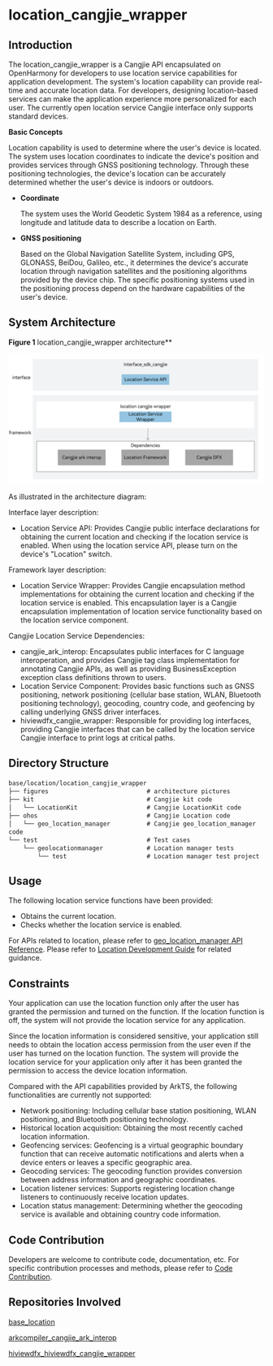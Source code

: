 # location_cangjie_wrapper

## Introduction

The location_cangjie_wrapper is a Cangjie API encapsulated on OpenHarmony for developers to use location service capabilities for application development. The system's location capability can provide real-time and accurate location data. For developers, designing location-based services can make the application experience more personalized for each user. The currently open location service Cangjie interface only supports standard devices.

**Basic Concepts**

Location capability is used to determine where the user's device is located. The system uses location coordinates to indicate the device's position and provides services through GNSS positioning technology. Through these positioning technologies, the device's location can be accurately determined whether the user's device is indoors or outdoors.

-   **Coordinate**

    The system uses the World Geodetic System 1984 as a reference, using longitude and latitude data to describe a location on Earth.

-   **GNSS positioning**

    Based on the Global Navigation Satellite System, including GPS, GLONASS, BeiDou, Galileo, etc., it determines the device's accurate location through navigation satellites and the positioning algorithms provided by the device chip. The specific positioning systems used in the positioning process depend on the hardware capabilities of the user's device.

## System Architecture

**Figure 1** location_cangjie_wrapper architecture**  

![](figures/location_cangjie_wrapper_architecture_en.png)

As illustrated in the architecture diagram:

Interface layer description:

- Location Service API: Provides Cangjie public interface declarations for obtaining the current location and checking if the location service is enabled. When using the location service API, please turn on the device's "Location" switch.

Framework layer description:

- Location Service Wrapper: Provides Cangjie encapsulation method implementations for obtaining the current location and checking if the location service is enabled. This encapsulation layer is a Cangjie encapsulation implementation of location service functionality based on the location service component.

Cangjie Location Service Dependencies:

- cangjie_ark_interop: Encapsulates public interfaces for C language interoperation, and provides Cangjie tag class implementation for annotating Cangjie APIs, as well as providing BusinessException exception class definitions thrown to users.
- Location Service Component: Provides basic functions such as GNSS positioning, network positioning (cellular base station, WLAN, Bluetooth positioning technology), geocoding, country code, and geofencing by calling underlying GNSS driver interfaces.
- hiviewdfx_cangjie_wrapper: Responsible for providing log interfaces, providing Cangjie interfaces that can be called by the location service Cangjie interface to print logs at critical paths.

## Directory Structure

```
base/location/location_cangjie_wrapper
├── figures                           # architecture pictures
├── kit                               # Cangjie kit code
│   └── LocationKit                   # Cangjie LocationKit code
├── ohos                              # Cangjie Location code
│   └── geo_location_manager          # Cangjie geo_location_manager code
└── test                              # Test cases
    └── geolocationmanager            # Location manager tests
        └── test                      # Location manager test project
```

## Usage

The following location service functions have been provided:

- Obtains the current location.
- Checks whether the location service is enabled.

For APIs related to location, please refer to [geo_location_manager API Reference](https://gitcode.com/openharmony-sig/arkcompiler_cangjie_ark_interop/tree/master/doc/API_Reference/source_en/apis/LocationKit). Please refer to [Location Development Guide](https://gitcode.com/openharmony-sig/arkcompiler_cangjie_ark_interop/tree/master/doc/Dev_Guide/source_en/location/cj-location-guidelines.md) for related guidance.

## Constraints

Your application can use the location function only after the user has granted the permission and turned on the function. If the location function is off, the system will not provide the location service for any application.

Since the location information is considered sensitive, your application still needs to obtain the location access permission from the user even if the user has turned on the location function. The system will provide the location service for your application only after it has been granted the permission to access the device location information.

Compared with the API capabilities provided by ArkTS, the following functionalities are currently not supported:

- Network positioning: Including cellular base station positioning, WLAN positioning, and Bluetooth positioning technology.
- Historical location acquisition: Obtaining the most recently cached location information.
- Geofencing services: Geofencing is a virtual geographic boundary function that can receive automatic notifications and alerts when a device enters or leaves a specific geographic area.
- Geocoding services: The geocoding function provides conversion between address information and geographic coordinates.
- Location listener services: Supports registering location change listeners to continuously receive location updates.
- Location status management: Determining whether the geocoding service is available and obtaining country code information.

## Code Contribution

Developers are welcome to contribute code, documentation, etc. For specific contribution processes and methods, please refer to [Code Contribution](https://gitcode.com/openharmony/docs/blob/master/en/contribute/code-contribution.md).

## Repositories Involved

[base_location](https://gitcode.com/openharmony/base_location/blob/master/README.md)

[arkcompiler_cangjie_ark_interop](https://gitcode.com/openharmony-sig/arkcompiler_cangjie_ark_interop/blob/master/README.md)

[hiviewdfx_hiviewdfx_cangjie_wrapper](https://gitcode.com/openharmony-sig/hiviewdfx_hiviewdfx_cangjie_wrapper/blob/master/README.md)